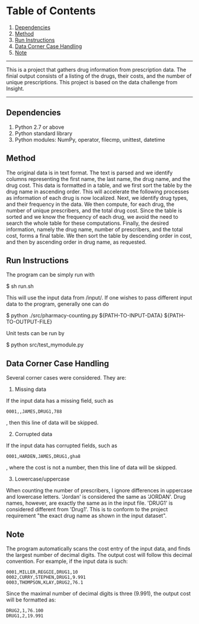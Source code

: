 # Table of Contents
1. [Dependencies](README.md#dependencies)
1. [Method](README.md#method)
1. [Run Instructions](README.md#run-instructions)
1. [Data Corner Case Handling](README.md#data-corner-case-handling)
1. [Note](README.md#note)
--------

This is a project that gathers drug information from prescription data. The finial output consists of a listing of the drugs, their costs, and the number of unique prescriptions. This project is based on the data challenge from Insight.

--------

## Dependencies

1. Python 2.7 or above
2. Python standard library
3. Python modules: NumPy, operator, filecmp, unittest, datetime

## Method

The original data is in text format. The text is parsed and we identify columns representing the first name, the last name, the drug name, and the drug cost. This data is formatted in a table, and we first sort the table by the drug name in ascending order. This will accelerate the following processes as information of each drug is now localized. Next, we identify drug types, and their frequency in the data. We then compute, for each drug, the number of unique prescribers, and the total drug cost. Since the table is sorted and we know the frequency of each drug, we avoid the need to search the whole table for these computations. Finally, the desired information, namely the drug name, number of prescribers, and the total cost, forms a final table. We then sort the table by descending order in cost, and then by ascending order in drug name, as requested.


## Run Instructions

The program can be simply run with

   $ sh run.sh

This will use the input data from /input/. If one wishes to pass different input data to the program, generally one can do

   $ python ./src/pharmacy-counting.py ${PATH-TO-INPUT-DATA} ${PATH-TO-OUTPUT-FILE}

Unit tests can be run by

   $ python src/test_mymodule.py

## Data Corner Case Handling

Several corner cases were considered. They are:

1. Missing data

If the input data has a missing field, such as
```
0001,,JAMES,DRUG1,788
```
, then this line of data will be skipped.

2.  Corrupted data

If the input data has corrupted fields, such as
```
0001,HARDEN,JAMES,DRUG1,gha8
```
, where the cost is not a number, then this line of data will be skipped.

3. Lowercase/uppercase

When counting the number of prescribers, I ignore differences in uppercase and lowercase letters. 'Jordan' is considered the same as 'JORDAN'. Drug names, however, are exactly the same as in the input file. 'DRUG1' is considered different from 'Drug1'. This is to conform to the project requirement "the exact drug name as shown in the input dataset".

## Note

The program automatically scans the cost entry of the input data, and finds the largest number of decimal digits. The output cost will follow this decimal convention. For example, if the input data is such:

```
0001,MILLER,REGGIE,DRUG1,10
0002,CURRY,STEPHEN,DRUG1,9.991
0003,THOMPSON,KLAY,DRUG2,76.1
```
Since the maximal number of decimal digits is three (9.991), the output cost will be formatted as:

```
DRUG2,1,76.100
DRUG1,2,19.991
```
